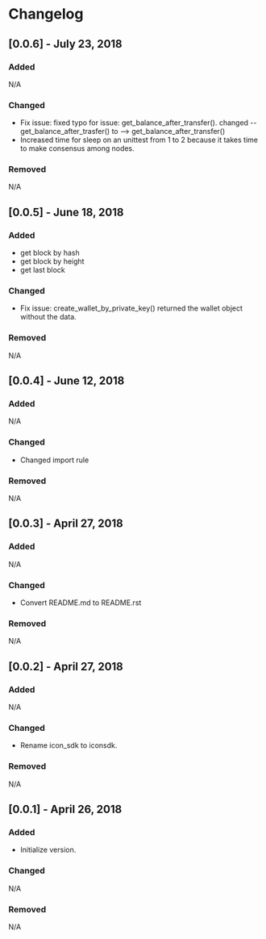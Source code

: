 # Changelog


## [0.0.6] - July 23, 2018
### Added
N/A

### Changed
 - Fix issue: fixed typo for issue: get_balance_after_transfer().
              changed -- get_balance_after_trasfer() to --> get_balance_after_transfer()
 - Increased time for sleep on an unittest from 1 to 2 because it takes time to make consensus among nodes.

### Removed
N/A


## [0.0.5] - June 18, 2018
### Added
 - get block by hash
 - get block by height
 - get last block
 
### Changed
 - Fix issue: create_wallet_by_private_key() returned the wallet object without the data.

### Removed
N/A


## [0.0.4] - June 12, 2018
### Added
N/A

### Changed
 - Changed import rule

### Removed
N/A


## [0.0.3] - April 27, 2018
### Added
N/A

### Changed
 - Convert README.md to README.rst

### Removed
N/A


## [0.0.2] - April 27, 2018
### Added
N/A

### Changed
 - Rename icon_sdk to iconsdk.

### Removed
N/A


## [0.0.1] - April 26, 2018
### Added
 - Initialize version.

### Changed
N/A

### Removed
N/A

